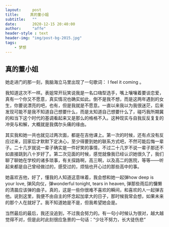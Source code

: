 ```yaml
---
layout:     post
title:     真的董小姐
subtitle:   ""
date:       2020-12-15 20:40:00
author:     "affe"
header-style : text
header-img: "img/post-bg-2015.jpg"
tags:
    - 梦想
---
```


##  真的董小姐

她走进门的那一刻，我脑海立马里出现了一句歌词： I feel it coming 。 

我知道这次不一样。表姐常开玩笑说我是一名口嗨型选手，嘴上嚷嚷着要谈恋爱，真有一个你又不愿意，真实情况也确实如此。倒不是我不想，而是这两年遇到的女生，你要说漂亮的吧，也有，但是我就是不愿意。一直以来我以为我很迷茫，后来发现可能不是我不知道自己想要什么，而是太知道自己想要什么了，碰巧我所期冀的和当下这个时代的基调看起来又是那么的格格不入。这种现实与自我反反复复的冲突与和解，大概就是我偶尔头痛的缘由。

其实我和她一共也就见过两次面，都是在吉他课上。第一次的时候，还有点没有反应过来，回家后才默默下定决心，至少得要到她的联系方式吧，不然可能后悔一辈子。二十几岁就说一辈子确实是一件好笑的事情，不过二十几岁不说一辈子那还不如直接跳到八十岁好了。第二次见面的时候，感觉就像我已经认识她很久了，我们聊了聊她在学校的诸多琐事，有关探路啊，高三啊，以及高二的医院，等等——听起来都是自己曾经做过的，感受过的，烦恼也开心过的那些高中的事。

她喜欢吉他，好了，懂我的人知道这意味着，我会想和她一起弹how deep is your love, 弹风向仪，弹wonderful tonight, tears in heaven, 弹那些雨后的慵懒的清晨应该弹的曲子。真的，这是一些你很难不喜欢的瞬间，和喜欢的人一起弹吉他。说到这里，我便不由自主的怀念起加拿大的日子，那时候我常会想，如果未来的那个人在就好了。我不知道她是不是，但我希望她会是。

当然最后的最后，我还没追到，不过我会努力的。有一句小时候认为很对，越大越觉得不对，但是此时此刻很应急景的一句话：“少壮不努力，长大徒伤悲“






